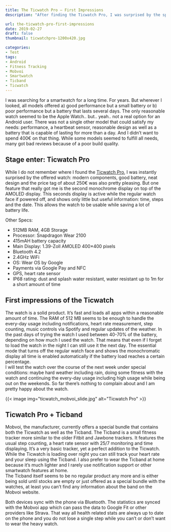 ```yaml
---
title: The Ticwatch Pro – First Impressions
description: "After finding the Ticwatch Pro, I was surprised by the specs: modern components, good battery, neat design and the price tag of about 250€ was also pretty pleasing. But one feature really got me."

url: the-ticwatch-pro-first-impressions
date: 2019-02-27
draft: false
thumbnail: ticwatchpro-1200x420.jpg

categories:
- Test
tags:
- Android
- Fitness Tracking
- Mobvoi
- Smartwatch
- Ticband
- Ticwatch
---
```


I was searching for a smartwatch for a long time. For years. But wherever I looked, all models offered a) good performance but a small battery or b) poor performance but a battery that lasts several days. The only reasonable watch seemed to be the Apple Watch.. but.. yeah.. not a real option for an Android user. There was not a single other model that could satisfy my needs: performance, a heartbeat sensor, reasonable design as well as a battery that is capable of lasting for more than a day. And I didn’t want to spend 400€ on that thing. While some models seemed to fulfill all needs, many got bad reviews because of a poor build quality.

## Stage enter: Ticwatch Pro

While I do not remember where I found the [Ticwatch Pro](https://www.mobvoi.com/ge/pages/ticwatchpro), I was instantly surprised by the offered watch: modern components, good battery, neat design and the price tag of about 250€ was also pretty pleasing. But one feature that really got me is the second monochrome display on top of the AMOLED display. This seconds display is active while the regular watch face if powered off, and shows only little but useful information: time, steps and the date. This allows the watch to be usable while saving a lot of battery life.

Other Specs:

* 512MB RAM, 4GB Storage
* Processor: Snapdragon Wear 2100
* 415mAH battery capacity
* Main Display: 1.39-Zoll AMOLED 400×400 pixels
* Bluetooth 4.2
* 2.4GHz WiFi
* OS: Wear OS by Google
* Payments via Google Pay and NFC
* GPS, heart rate sensor
* IP68 rating: dust and splash water resistant, water resistant up to 1m for a short amount of time

## First impressions of the Ticwatch

The watch is a solid product. It’s fast and loads all apps within a reasonable amount of time. The RAM of 512 MB seems to be enough to handle the every-day usage including notifications, heart rate measurement, step counting, music controls via Spotify and regular updates of the weather. In the past days of trying the watch I used between 40-70% of the battery, depending on how much I used the watch. That means that even if I forget to load the watch in the night I can still use it the next day. The essential mode that turns off the regular watch face and shows the monochromatic display all time is enabled automatically if the battery load reaches a certain percentage.  
I will test the watch over the course of the next week under special conditions: maybe hard weather including rain, doing some fitness with the watch and continuing the every-day usage including high usage while being out on the weekends. So far there’s nothing to complain about and I am pretty happy about the watch.

{{< image img="ticwatch_mobvoi_slide.jpg" alt="Ticwatch Pro" >}}

## Ticwatch Pro + Ticband
   
Mobvoi, the manufacturer, currently offers a special bundle that contains both the Ticwatch as well as the Ticband. The Ticband is a small fitness tracker more similar to the older Fitbit and Jawbone trackers. It features the usual step counting, a heart rate sensor with 25/7 monitoring and time displaying. It’s a very basic tracker, yet a perfect addition to the Ticwatch. While the Ticwatch is loading over night you can still track your heart rate and your sleep using the Ticband. I also prefer to wear the Ticband at home because it’s much lighter and I rarely use notification support or other smartwatch features at home.  
   The Ticband itself seems to be no regular product any more and is either being sold until stocks are empty or just offered as a special bundle with the watches, at least you can’t find any information about the band on the Mobvoi website.
   
Both devices sync with the phone via Bluetooth. The statistics are synced with the Mobvoi app which can pass the data to Google Fit or other providers like Strava. That way all health related stats are always up to date on the phone and you do not lose a single step while you can’t or don’t want to wear the heavy watch.
